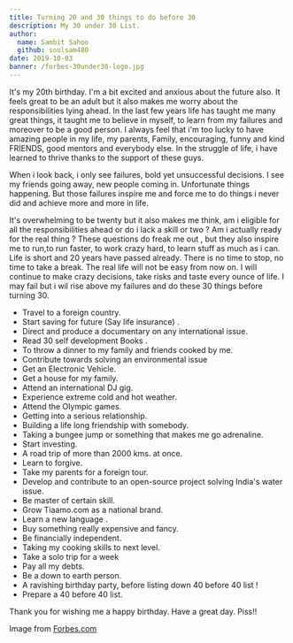 ```yaml
---
title: Turning 20 and 30 things to do before 30
description: My 30 under 30 List.
author:
  name: Sambit Sahoo
  github: soulsam480
date: 2019-10-03
banner: /forbes-30under30-logo.jpg
---
```

It's my 20th birthday. I'm a bit excited and anxious about the future also. It feels great to be an adult but it also makes me worry about the responsibilities lying ahead. In the last few years life has taught me many great things, it taught me to believe in myself, to learn from my failures and moreover to be a good person. I always feel that i'm too lucky to have amazing people in my life, my parents, Family, encouraging, funny and kind FRIENDS, good mentors and everybody else. In the struggle of life, i have learned to thrive thanks to the support of these guys.





When i look back, i only see failures, bold yet unsuccessful decisions. I see my friends going away, new people coming in. Unfortunate things happening. But those failures inspire me and force me to do things i never did and achieve more and more in life.





It's overwhelming to be twenty but it also makes me think, am i eligible for all the responsibilities ahead or do i lack a skill or two ? Am i actually ready for the real thing ? These questions do freak me out , but they also inspire me to run,to run faster, to work crazy hard, to learn stuff as much as i can. Life is short and 20 years have passed already. There is no time to stop, no time to take a break. The real life will not be easy from now on. I will continue to make crazy decisions, take risks and taste every ounce of life. I may fail but i wil rise above my failures and do these 30 things before turning 30.



* Travel to a foreign country.
* Start saving for future (Say life insurance) .
* Direct and produce a documentary on any international issue.
* Read 30 self development Books .
* To throw a dinner to my family and friends cooked by me.
* Contribute towards solving an environmental issue
* Get an Electronic Vehicle.
* Get a house for my family.
* Attend an international DJ gig.
* Experience extreme cold and hot weather.
* Attend the Olympic games.
* Getting into a serious relationship.
* Building a life long friendship with somebody.
* Taking a bungee jump or something that makes me go adrenaline.
* Start investing.
* A road trip of more than 2000 kms. at once.
* Learn to forgive.
* Take my parents for a foreign tour.
* Develop and contribute to an open-source project solving India's water issue.
* Be master of certain skill.
* Grow Tiaamo.com as a national brand.
* Learn a new language .
* Buy something really expensive and fancy.
* Be financially independent.
* Taking my cooking skills to next level.
* Take a solo trip for a week
* Pay all my debts.
* Be a down to earth person.
* A ravishing birthday party, before listing down 40 before 40 list !
* Prepare a 40 before 40 list.

Thank you for wishing me a happy birthday. Have a great day. Piss!!

Image from [Forbes.com](https://forbes.com)
